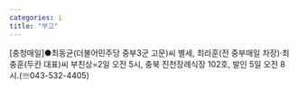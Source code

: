 ```yaml
---
categories: i
title: "부고"
---
```

[충청매일]●최동균(더불어민주당 중부3군 고문)씨 별세, 최라훈(전 중부매일 차장)·최충훈(두칸 대표)씨 부친상=2일 오전 5시, 충북 진천장례식장 102호, 발인 5일 오전 8시.(☏043-532-4405)
